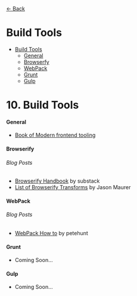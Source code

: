 [<- Back](https://github.com/acomito/Great-Links)

# Build Tools


* [Build Tools](https://github.com/acomito/Great-Links#10-build-tools)
  * [General](https://github.com/acomito/Great-Links#general-2)
  * [Browserfy](https://github.com/acomito/Great-Links#browserify)
  * [WebPack](https://github.com/acomito/Great-Links#webpack)
  * [Grunt](https://github.com/acomito/Great-Links#9-graphql)
  * [Gulp](https://github.com/acomito/Great-Links#9-graphql)





# 10. Build Tools

#### General

* [Book of Modern frontend tooling](http://tooling.github.io/book-of-modern-frontend-tooling/index.html)



#### Browserify

###### Blog Posts

* [Browserify Handbook](https://github.com/substack/browserify-handbook) by substack
* [List of Browserify Transforms](https://github.com/substack/node-browserify/wiki/list-of-transforms) by Jason Maurer


#### WebPack

###### Blog Posts

* [WebPack How to](https://github.com/petehunt/webpack-howto) by petehunt


#### Grunt

* Coming Soon...


#### Gulp

* Coming Soon...

